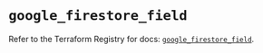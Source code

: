 # `google_firestore_field`

Refer to the Terraform Registry for docs: [`google_firestore_field`](https://registry.terraform.io/providers/hashicorp/google/6.32.0/docs/resources/firestore_field).
